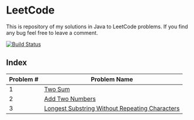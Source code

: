 # LeetCode
This is repository of my solutions in Java to LeetCode problems. If you find any bug feel free to leave a comment.

[![Build Status](https://travis-ci.com/swapnilmg/Leetcode.svg?branch=master)](https://travis-ci.com/swapnilmg/Leetcode)

## Index
| Problem # | Problem Name |
| --- | --- |
| 1   | [Two Sum](src/main/java/me/swapnilgaikwad/leetcode/TwoSum.java) |
| 2   | [Add Two Numbers](src/main/java/me/swapnilgaikwad/leetcode/AddTwoNumbers.java) |
| 3   | [Longest Substring Without Repeating Characters](src/main/java/me/swapnilgaikwad/leetcode/LongestSubstringWithoutRepeatingCharacters.java) |